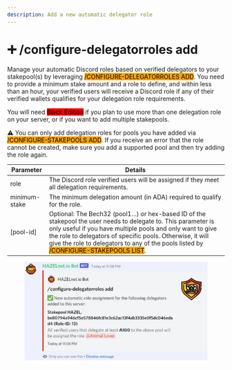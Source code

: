 ```yaml
---
description: Add a new automatic delegator role
---
```


# ➕ /configure-delegatorroles add

Manage your automatic Discord roles based on verified delegators to your stakepool(s) by leveraging <mark style="background-color:orange;">/CONFIGURE-DELEGATORROLES ADD</mark>. You need to provide a minimum stake amount and a role to define, and within less than an hour, your verified users will receive a Discord role if any of their verified wallets qualifies for your delegation role requirements.

You will need <mark style="background-color:red;">Black Edition</mark> if you plan to use more than one delegation role on your server, or if you want to add multiple stakepools.

⚠ You can only add delegation roles for pools you have added via <mark style="background-color:orange;">/CONFIGURE-STAKEPOOLS ADD</mark>. If you receive an error that the role cannot be created, make sure you add a supported pool and then try adding the role again.

| Parameter     | Details                                                                                                                                                                                                                                                                                                                                                                       |
| ------------- | ----------------------------------------------------------------------------------------------------------------------------------------------------------------------------------------------------------------------------------------------------------------------------------------------------------------------------------------------------------------------------- |
| role          | The Discord role verified users will be assigned if they meet all delegation requirements.                                                                                                                                                                                                                                                                                    |
| minimum-stake | The minimum delegation amount (in ADA) required to qualify for the role.                                                                                                                                                                                                                                                                                                      |
| \[pool-id]    | Optional: The Bech32 (pool1…) or hex-based ID of the stakepool the user needs to delegate to. This parameter is only useful if you have multiple pools and only want to give the role to delegators of specific pools. Otherwise, it will give the role to delegators to any of the pools listed by <mark style="background-color:orange;">/CONFIGURE-STAKEPOOLS LIST</mark>. |

<figure><img src="../../../.gitbook/assets/image (111).png" alt=""><figcaption></figcaption></figure>
